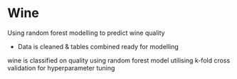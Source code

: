 # Wine
Using random forest modelling to predict wine quality

- Data is cleaned & tables combined ready for modelling

wine is classified on quality using random forest model utilising k-fold cross validation for hyperparameter tuning
